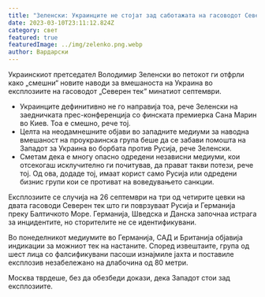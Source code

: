 ```yaml
---
title: "Зеленски: Украинците не стојат зад саботажата на гасоводот Северен тек"
date: 2023-03-10T23:11:12.824Z
category: свет
featured: true
featuredImage: ../img/zelenko.png.webp
author: Вардарски
---
```


Украинскиот претседател Володимир Зеленски во петокот ги отфрли како „смешни“ новите наводи за вмешаноста на Украина во експлозиите на гасоводот „Северен тек“ минатиот септември.

- Украинците дефинитивно не го направија тоа, рече Зеленски на заедничката прес-конференција со финската премиерка Сана Марин во Киев. Тоа е смешно, рече тој.
- Целта на неодамнешните објави во западните медиуми за наводна вмешаност на проукраинска група беше да се забави помошта на Западот за Украина во борбата против Русија, рече Зеленски.
- Сметам дека е многу опасно одредени независни медиуми, кои отсекогаш исклучително ги почитував, да прават такви потези, рече тој. Од ова, додаде тој, имаат корист само Русија или одредени бизнис групи кои се противат на воведувањето санкции.

Експлозиите се случија на 26 септември на три од четирите цевки на двата гасоводи Северен тек што ги поврзуваат Русија и Германија преку Балтичкото Море. Германија, Шведска и Данска започнаа истрага за инцидентите, но сторителите не се идентификувани.

Во понеделникот медиумите во Германија, САД и Британија објавија индикации за можниот тек на настаните. Според извештаите, група од шест лица со фалсификувани пасоши изнајмиле јахта и поставиле експлозив незабележано на длабочина од 80 метри.

Москва тврдеше, без да обезбеди докази, дека Западот стои зад експлозиите.
